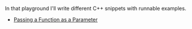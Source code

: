In that playground I'll write different C++ snippets with runnable examples.
+ [Passing a Function as a Parameter](https://tech.io/playgrounds/15869/c-snippets/c-passing-a-function-as-parameter)

